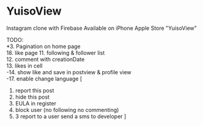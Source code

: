 # YuisoView
Instagram clone with Firebase
Available on iPhone Apple Store "YuisoView"

TODO:  
*3. Pagination on home page  
18. like page
11. following & follower list  
12. comment with creationDate  
13. likes in cell  
-14. show like and save in postview & profile view  
-17. enable change language
[
1. report this post
2. hide this post
3. EULA in register
4. block user (no following no commenting)
5. 3 report to a user send a sms to developer
]
